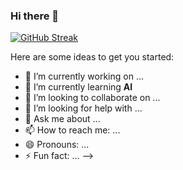 ### Hi there 👋

[![GitHub Streak](http://github-readme-streak-stats.herokuapp.com?user=Fakiri-ismail&theme=merko&border=53DDC6)](https://git.io/streak-stats)

Here are some ideas to get you started:

- 🔭 I’m currently working on ...
- 🌱 I’m currently learning **AI**
- 👯 I’m looking to collaborate on ...
- 🤔 I’m looking for help with ...
- 💬 Ask me about ...
- 📫 How to reach me: ...
- 😄 Pronouns: ...
- ⚡ Fun fact: ...
-->
